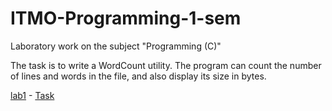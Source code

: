 # ITMO-Programming-1-sem

Laboratory work on the subject "Programming (C)"

The task is to write a WordCount utility. The program can count the number of lines and words in the file, and also display its size in bytes.

[lab1](https://github.com/shvetsovart/ITMO-Programming-1-sem/blob/lab1/lab1.c "lab1") - [Task](Amz-Algorithm=AWS4-HMAC-SHA256&X-Amz-Credential=AKIAT73L2G45O3KS52Y5%2F20211111%2Fus-west-2%2Fs3%2Faws4_request&X-Amz-Date=20211111T101702Z&X-Amz-Expires=86400&X-Amz-Signature=70582cf8e1b811f2b6cf809efdacabbcee1df5305c466d232834abce5441b92a&X-Amz-SignedHeaders=host&response-content-disp "Task")
